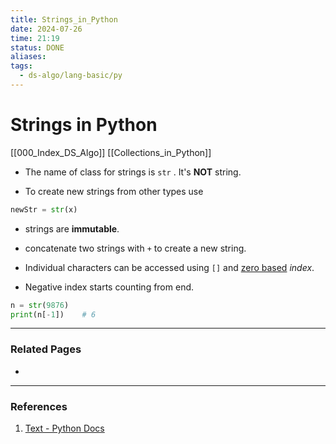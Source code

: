 ```yaml
---
title: Strings_in_Python
date: 2024-07-26
time: 21:19
status: DONE
aliases: 
tags:
  - ds-algo/lang-basic/py
---
```

# Strings in Python

[[000_Index_DS_Algo]]
[[Collections_in_Python]]

- The name of class for strings is `str` . It's **NOT** string.

-  To create new strings from other types use

```python
newStr = str(x)
```

- strings are **immutable**.

- concatenate two strings with `+` to create a new string.

- Individual characters can be accessed using `[]` and <u>zero based</u> _index_.

- Negative index starts counting from end.

```python
n = str(9876)
print(n[-1])    # 6
```


---

### Related Pages

- 

---

### References

1. [Text - Python Docs](https://docs.python.org/3/tutorial/introduction.html#text)
